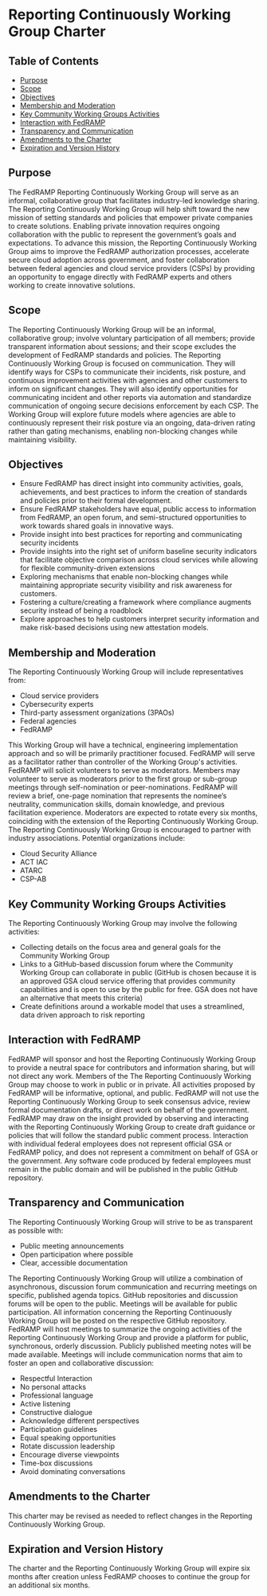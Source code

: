 # Reporting Continuously Working Group Charter

## Table of Contents 
- [Purpose](#purpose)
- [Scope](#scope)
- [Objectives](#objectives)
- [Membership and Moderation](#membership-and-moderation)
- [Key Community Working Groups Activities](#key-community-working-groups-activities)
- [Interaction with FedRAMP](#interaction-with-fedramp)
- [Transparency and Communication](#transparency-and-communication)
- [Amendments to the Charter](#amendments-to-the-charter)
- [Expiration and Version History](#expiration-and-version-history)


## Purpose
The FedRAMP Reporting Continuously Working Group will serve as an informal, collaborative group that facilitates industry-led knowledge sharing. The Reporting Continuously Working Group will help shift toward the new mission of setting standards and policies that empower private companies to create solutions. Enabling private innovation requires ongoing collaboration with the public to represent the government’s goals and expectations. To advance this mission, the Reporting Continuously Working Group aims to improve the FedRAMP authorization processes, accelerate secure cloud adoption across government, and foster collaboration between federal agencies and cloud service providers (CSPs) by providing an opportunity to engage directly with FedRAMP experts and others working to create innovative solutions.

## Scope
The Reporting Continuously Working Group will be an informal, collaborative group; involve voluntary participation of all members; provide transparent information about sessions; and their scope excludes the development of FedRAMP standards and policies.
The Reporting Continuously Working Group is focused on communication. They will identify ways for CSPs to communicate their incidents, risk posture, and continuous improvement activities with agencies and other customers to inform on significant changes. They will also identify opportunities for communicating incident and other reports via automation and standardize communication of ongoing secure decisions enforcement by each CSP. The Working Group will explore future models where agencies are able to continuously represent their risk posture via an ongoing, data-driven rating rather than gating mechanisms, enabling non-blocking changes while maintaining visibility.

## Objectives
- Ensure FedRAMP has direct insight into community activities, goals, achievements, and best practices to inform the creation of standards and policies prior to their formal development.
- Ensure FedRAMP stakeholders have equal, public access to information from FedRAMP, an open forum, and semi-structured opportunities to work towards shared goals in innovative ways.
- Provide insight into best practices for reporting and communicating security incidents
- Provide insights into the right set of uniform baseline security indicators that facilitate objective comparison across cloud services while allowing for flexible community-driven extensions
- Exploring mechanisms that enable non-blocking changes while maintaining appropriate security visibility and risk awareness for customers.
- Fostering a culture/creating a framework where compliance augments security instead of being a roadblock
- Explore approaches to help customers interpret security information and make risk-based decisions using new attestation models.

## Membership and Moderation
The Reporting Continuously Working Group will include representatives from:
- Cloud service providers
- Cybersecurity experts
- Third-party assessment organizations (3PAOs)
- Federal agencies
- FedRAMP

This Working Group will have a technical, engineering implementation approach and so will be primarily practitioner focused. FedRAMP will serve as a facilitator rather than controller of the Working Group's activities. FedRAMP will solicit volunteers to serve as moderators. Members may volunteer to serve as moderators prior to the first group or sub-group meetings through self-nomination or peer-nominations. FedRAMP will review a brief, one-page nomination that represents the nominee’s neutrality, communication skills, domain knowledge, and previous facilitation experience. Moderators are expected to rotate every six months, coinciding with the extension of the Reporting Continuously Working Group.
The Reporting Continuously Working Group is encouraged to partner with industry associations. Potential organizations include:
- Cloud Security Alliance
- ACT IAC
- ATARC
- CSP-AB

## Key Community Working Groups Activities
The Reporting Continuously Working Group may involve the following activities:
- Collecting details on the focus area and general goals for the Community Working Group
- Links to a GitHub-based discussion forum where the Community Working Group can collaborate in public (GitHub is chosen because it is an approved GSA cloud service offering that provides community capabilities and is open to use by the public for free. GSA does not have an alternative that meets this criteria)
- Create definitions around a workable model that uses a streamlined, data driven approach to risk reporting

## Interaction with FedRAMP
FedRAMP will sponsor and host the Reporting Continuously Working Group to provide a neutral space for contributors and information sharing, but will not direct any work. Members of the The Reporting Continuously Working Group may choose to work in public or in private. All activities proposed by FedRAMP will be informative, optional, and public.
FedRAMP will not use the Reporting Continuously Working Group to seek consensus advice, review formal documentation drafts, or direct work on behalf of the government. FedRAMP may draw on the insight provided by observing and interacting with the Reporting Continuously Working Group to create draft guidance or policies that will follow the standard public comment process.
Interaction with individual federal employees does not represent official GSA or FedRAMP policy, and does not represent a commitment on behalf of GSA or the government.
Any software code produced by federal employees must remain in the public domain and will be published in the public GitHub repository.

## Transparency and Communication
The Reporting Continuously Working Group will strive to be as transparent as possible with: 
- Public meeting announcements
- Open participation where possible
- Clear, accessible documentation

The Reporting Continuously Working Group will utilize a combination of asynchronous, discussion forum communication and recurring meetings on specific, published agenda topics. GitHub repositories and discussion forums will be open to the public. Meetings will be available for public participation. All information concerning the Reporting Continuously Working Group will be posted on the respective GitHub repository. FedRAMP will host meetings to summarize the ongoing activities of the Reporting Continuously Working Group and provide a platform for public, synchronous, orderly discussion. Publicly published meeting notes will be made available.
Meetings will include communication norms that aim to foster an open and collaborative discussion:
- Respectful Interaction
- No personal attacks
- Professional language
- Active listening
- Constructive dialogue
- Acknowledge different perspectives
- Participation guidelines
- Equal speaking opportunities
- Rotate discussion leadership
- Encourage diverse viewpoints
- Time-box discussions
- Avoid dominating conversations

## Amendments to the Charter
This charter may be revised as needed to reflect changes in the Reporting Continuously Working Group.

## Expiration and Version History
The charter and the Reporting Continuously Working Group will expire six months after creation unless FedRAMP chooses to continue the group for an additional six months.
